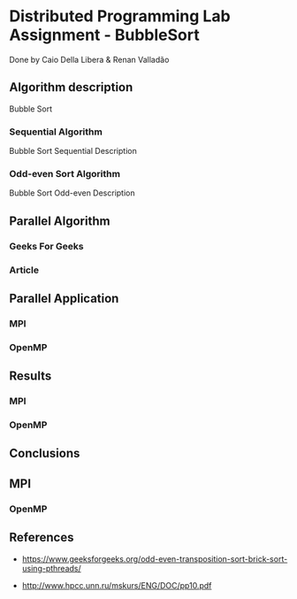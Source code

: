 # Distributed Programming Lab Assignment - BubbleSort

Done by Caio Della Libera & Renan Valladão

## Algorithm description

Bubble Sort

### Sequential Algorithm

Bubble Sort Sequential Description

### Odd-even Sort Algorithm

Bubble Sort Odd-even Description

## Parallel Algorithm

### Geeks For Geeks

### Article

## Parallel Application

### MPI

### OpenMP

## Results

### MPI

### OpenMP

## Conclusions

## MPI

### OpenMP

## References

- https://www.geeksforgeeks.org/odd-even-transposition-sort-brick-sort-using-pthreads/

- http://www.hpcc.unn.ru/mskurs/ENG/DOC/pp10.pdf